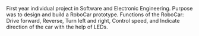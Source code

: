 First year individual project in Software and Electronic Engineering. Purpose was to design and build a RoboCar prototype. Functions of the RoboCar: Drive forward, Reverse, Turn left and right, Control speed, and Indicate direction of the car with the help of LEDs. 
